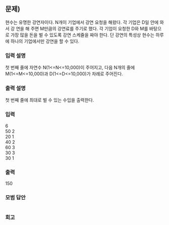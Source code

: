﻿## 문제)
현수는 유명한 강연자이다. N개이 기업에서 강연 요청을 해왔다. 각 기업은 D일 안에 와서 강
연을 해 주면 M만큼의 강연료를 주기로 했다.
각 기업이 요청한 D와 M를 바탕으로 가장 많을 돈을 벌 수 있도록 강연 스케쥴을 짜야 한다.
단 강연의 특성상 현수는 하루에 하나의 기업에서만 강연을 할 수 있다.

### 입력 설명
첫 번째 줄에 자연수 N(1<=N<=10,000)이 주어지고, 다음 N개의 줄에 M(1<=M<=10,000)과
D(1<=D<=10,000)가 차례로 주어진다.

### 출력 설명
첫 번째 줄에 최대로 벌 수 있는 수입을 출력한다.

### 입력
6\
50 2\
20 1\
40 2\
60 3\
30 3\
30 1

### 출력
150

### 모범 답안
``` Cpp

```

### 회고